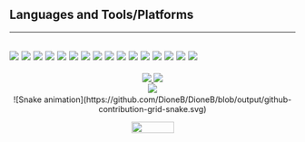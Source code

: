 ## Languages and Tools/Platforms 
----
[![](https://img.shields.io/badge/Lua-grey.svg?style=for-the-badge&logo=lua)](#)
[![](https://img.shields.io/badge/Javascript-grey.svg?style=for-the-badge&logo=javascript)](#)
[![](https://img.shields.io/badge/Typescript-grey.svg?style=for-the-badge&logo=typescript)](#)
[![](https://img.shields.io/badge/electron-grey.svg?style=for-the-badge&logo=electron)](#)
[![](https://img.shields.io/badge/ReactJS-grey.svg?style=for-the-badge&logo=react)](#)
[![](https://img.shields.io/badge/MySQl-grey.svg?style=for-the-badge&logo=mysql)](#)
[![](https://img.shields.io/badge/HTML5-grey.svg?style=for-the-badge&logo=HTML5)](#)
[![](https://img.shields.io/badge/CSS3-grey.svg?style=for-the-badge&logo=CSS3)](#)
[![](https://img.shields.io/badge/styled--components-grey.svg?style=for-the-badge&logo=styled-components)](#)
[![](https://img.shields.io/badge/NodeJS-grey.svg?style=for-the-badge&logo=Node.js)](#)
[![](https://img.shields.io/badge/MongoDB-grey.svg?style=for-the-badge&logo=mongodb)](#)
[![](https://img.shields.io/badge/Win-grey.svg?style=for-the-badge&logo=Windows)](#)
[![](https://img.shields.io/badge/linux-grey.svg?style=for-the-badge&logo=Linux)](#)
[![](https://img.shields.io/badge/Git-grey.svg?style=for-the-badge&logo=Git)](#)
[![](https://img.shields.io/badge/Github-grey.svg?style=for-the-badge&logo=Github)](#)
[![](https://img.shields.io/badge/VSCode-grey.svg?style=for-the-badge&logo=VisualStudioCode)](#)
<br />
----
<div align="center" width="100">
<a href="https://github.com/DioneB">
  <img height="180em" src="https://github-readme-stats-eight-theta.vercel.app/api?username=DioneB&show_icons=true&theme=nord&include_all_commits=true&count_private=true" />
  <img height="180em" src="https://github-readme-stats-eight-theta.vercel.app/api/top-langs/?username=DioneB&layout=compact&theme=nord" />
</a>
</div>
<div align="center" width="100">
  <img src="https://github-profile-trophy.vercel.app/?username=DioneB&column=8&theme=nord&no-frame=true&margin-w=3&margin-h=5"/>
</div>
<div align="center" width="100">
![Snake animation](https://github.com/DioneB/DioneB/blob/output/github-contribution-grid-snake.svg)
</div>
<p align="center">
  <img width="75" height="20" src="https://komarev.com/ghpvc/?username=DioneB&color=blue&style=flat-square&label=Views">
  
</p>


[website]: https://#
